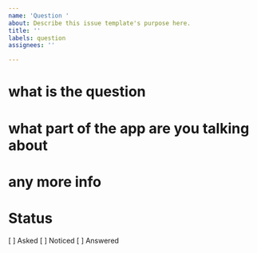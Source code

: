 ```yaml
---
name: 'Question '
about: Describe this issue template's purpose here.
title: ''
labels: question
assignees: ''

---
```


# what is the question 



# what part of the app are you talking about


# any more info

# Status

[ ] Asked
[ ] Noticed
[ ] Answered

